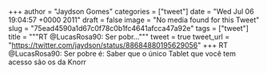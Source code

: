 
+++
author = "Jaydson Gomes"
categories = ["tweet"]
date = "Wed Jul 06 19:04:57 +0000 2011"
draft = false
image = "No media found for this Tweet"
slug = "75ead4590a1d67c0f78c0b1fc4641afcca47a92e"
tags = ["tweet"]
title = """RT @LucasRosa90: Ser pobr..."""
tweet = true
tweet_url = "https://twitter.com/jaydson/status/88684880195629056"
+++
RT @LucasRosa90: Ser pobre é: Saber que o único Tablet que você tem acesso são os da Knorr

